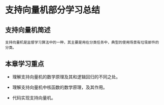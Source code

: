 # 支持向量机部分学习总结

## 支持向量机简述 

    支持向量机是监督学习算法中的一种，其主要是用在分类任务中，典型的使用场景有垃圾邮件的分类。
  
## 本章学习重点

* 理解支持向量机的数学原理及其和逻辑回归的不同之处。

* 理解支持向量机中核函数的数学原理，及其作用。

* 代码实现支持向量机。


  

